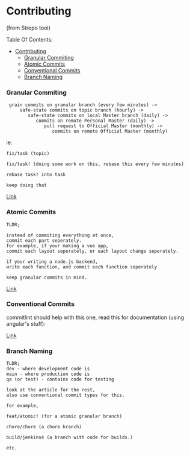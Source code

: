 # Contributing
(from Strepo tool)

Table Of Contents:
- [Contributing](#contributing)
    - [Granular Commiting](#granular-commiting)
    - [Atomic Commits](#atomic-commits)
    - [Conventional Commits](#conventional-commits)
    - [Branch Naming](#branch-naming)



### Granular Commiting
```
 grain commits on granular branch (every few minutes) ->
     safe-state commits on topic branch (hourly) ->
        safe-state commits on local Master branch (daily) ->
           commits on remote Personal Master (daily) ->
              pull request to Official Master (monthly) ->
                 commits on remote Official Master (monthly)
```

ie:
```
fix/task (topic)

fix/task! (doing some work on this, rebase this every few minutes)

rebase task! into task

keep doing that
```

[Link](http://blog.elliottcable.name/posts/granular_committing.xhtml)


### Atomic Commits
```
TLDR;

instead of commiting everything at once,
commit each part seperately.
for example, if your making a vue app,
commit each layout seperately, or each layout change seperately.

if your writing a node.js backend,
write each function, and commit each function seperately

keep granular commits in mind.

```

[Link](https://www.freshconsulting.com/insights/blog/atomic-commits/)


### Conventional Commits

commitlint should help with this one, read this for documentation (using angular's stuff):

[Link](https://www.conventionalcommits.org/en/v1.0.0/)

### Branch Naming

```
TLDR;
dev - where development code is
main - where production code is
qa (or test) - contains code for testing

look at the article for the rest,
also use conventional commit types for this.

for example,

feat/atomic! (for a atomic granular branch)

chore/chore (a chore branch)

build/jenkins4 (a branch with code for builds.)

etc.


```
